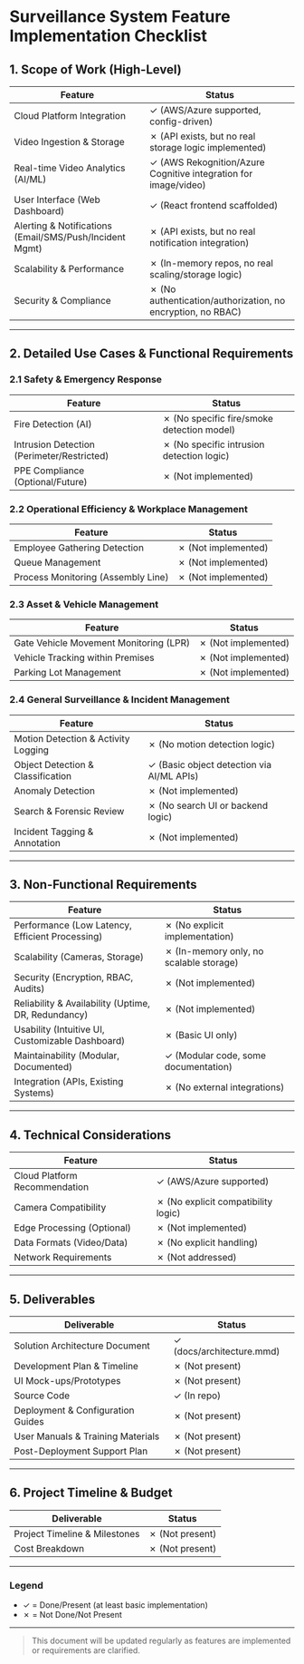 # Surveillance System Feature Implementation Checklist

## 1. Scope of Work (High-Level)
| Feature | Status |
|---------|--------|
| Cloud Platform Integration | ✓ (AWS/Azure supported, config-driven) |
| Video Ingestion & Storage | ✗ (API exists, but no real storage logic implemented) |
| Real-time Video Analytics (AI/ML) | ✓ (AWS Rekognition/Azure Cognitive integration for image/video) |
| User Interface (Web Dashboard) | ✓ (React frontend scaffolded) |
| Alerting & Notifications (Email/SMS/Push/Incident Mgmt) | ✗ (API exists, but no real notification integration) |
| Scalability & Performance | ✗ (In-memory repos, no real scaling/storage logic) |
| Security & Compliance | ✗ (No authentication/authorization, no encryption, no RBAC) |

---

## 2. Detailed Use Cases & Functional Requirements

### 2.1 Safety & Emergency Response
| Feature | Status |
|---------|--------|
| Fire Detection (AI) | ✗ (No specific fire/smoke detection model) |
| Intrusion Detection (Perimeter/Restricted) | ✗ (No specific intrusion detection logic) |
| PPE Compliance (Optional/Future) | ✗ (Not implemented) |

### 2.2 Operational Efficiency & Workplace Management
| Feature | Status |
|---------|--------|
| Employee Gathering Detection | ✗ (Not implemented) |
| Queue Management | ✗ (Not implemented) |
| Process Monitoring (Assembly Line) | ✗ (Not implemented) |

### 2.3 Asset & Vehicle Management
| Feature | Status |
|---------|--------|
| Gate Vehicle Movement Monitoring (LPR) | ✗ (Not implemented) |
| Vehicle Tracking within Premises | ✗ (Not implemented) |
| Parking Lot Management | ✗ (Not implemented) |

### 2.4 General Surveillance & Incident Management
| Feature | Status |
|---------|--------|
| Motion Detection & Activity Logging | ✗ (No motion detection logic) |
| Object Detection & Classification | ✓ (Basic object detection via AI/ML APIs) |
| Anomaly Detection | ✗ (Not implemented) |
| Search & Forensic Review | ✗ (No search UI or backend logic) |
| Incident Tagging & Annotation | ✗ (Not implemented) |

---

## 3. Non-Functional Requirements

| Feature | Status |
|---------|--------|
| Performance (Low Latency, Efficient Processing) | ✗ (No explicit implementation) |
| Scalability (Cameras, Storage) | ✗ (In-memory only, no scalable storage) |
| Security (Encryption, RBAC, Audits) | ✗ (Not implemented) |
| Reliability & Availability (Uptime, DR, Redundancy) | ✗ (Not implemented) |
| Usability (Intuitive UI, Customizable Dashboard) | ✗ (Basic UI only) |
| Maintainability (Modular, Documented) | ✓ (Modular code, some documentation) |
| Integration (APIs, Existing Systems) | ✗ (No external integrations) |

---

## 4. Technical Considerations

| Feature | Status |
|---------|--------|
| Cloud Platform Recommendation | ✓ (AWS/Azure supported) |
| Camera Compatibility | ✗ (No explicit compatibility logic) |
| Edge Processing (Optional) | ✗ (Not implemented) |
| Data Formats (Video/Data) | ✗ (No explicit handling) |
| Network Requirements | ✗ (Not addressed) |

---

## 5. Deliverables

| Deliverable | Status |
|-------------|--------|
| Solution Architecture Document | ✓ (docs/architecture.mmd) |
| Development Plan & Timeline | ✗ (Not present) |
| UI Mock-ups/Prototypes | ✗ (Not present) |
| Source Code | ✓ (In repo) |
| Deployment & Configuration Guides | ✗ (Not present) |
| User Manuals & Training Materials | ✗ (Not present) |
| Post-Deployment Support Plan | ✗ (Not present) |

---

## 6. Project Timeline & Budget

| Deliverable | Status |
|-------------|--------|
| Project Timeline & Milestones | ✗ (Not present) |
| Cost Breakdown | ✗ (Not present) |

---

### Legend
- ✓ = Done/Present (at least basic implementation)
- ✗ = Not Done/Not Present

---

> This document will be updated regularly as features are implemented or requirements are clarified. 